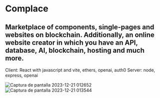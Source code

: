 # Complace

## Marketplace of components, single-pages and websites on blockchain. Additionally, an online website creator in which you have an API, database, AI, blockchain, hosting and much more.

Client: React with javascript and vite, ethers, openai, auth0 
Server: node, express, openai
 
![Captura de pantalla 2023-12-21 012652](https://github.com/muquifuler/Complace/assets/57547835/28f42c75-be44-4c28-8f31-f5d5b790dad4)
![Captura de pantalla 2023-12-21 013544](https://github.com/muquifuler/Complace/assets/57547835/92c0d3f9-223a-4b37-9346-b715b38523ce)
